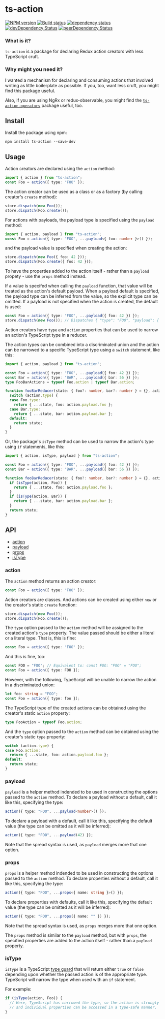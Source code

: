 # ts-action

[![NPM version](https://img.shields.io/npm/v/ts-action.svg)](https://www.npmjs.com/package/ts-action)
[![Build status](https://img.shields.io/travis/cartant/ts-action.svg)](http://travis-ci.org/cartant/ts-action)
[![dependency status](https://img.shields.io/david/cartant/ts-action.svg)](https://david-dm.org/cartant/ts-action)
[![devDependency Status](https://img.shields.io/david/dev/cartant/ts-action.svg)](https://david-dm.org/cartant/ts-action#info=devDependencies)
[![peerDependency Status](https://img.shields.io/david/peer/cartant/ts-action.svg)](https://david-dm.org/cartant/ts-action#info=peerDependencies)

### What is it?

`ts-action` is a package for declaring Redux action creators with less TypeScript cruft.

### Why might you need it?

I wanted a mechanism for declaring and consuming actions that involved writing as little boilerplate as possible. If you, too, want less cruft, you might find this package useful.

Also, if you are using NgRx or redux-observable, you might find the [`ts-action-operators`](https://github.com/cartant/ts-action-operators) package useful, too.

## Install

Install the package using npm:

```
npm install ts-action --save-dev
```

## Usage

Action creators are declared using the `action` method:

```ts
import { action } from "ts-action";
const Foo = action({ type: "FOO" });
```

The action creator can be used as a class or as a factory (by calling creator's `create` method):

```ts
store.dispatch(new Foo());
store.dispatch(Foo.create());
```

For actions with payloads, the payload type is specified using the `payload` method:

```ts
import { action, payload } from "ts-action";
const Foo = action({ type: "FOO", ...payload<{ foo: number }>() });
```

and the payload value is specified when creating the action:

```ts
store.dispatch(new Foo({ foo: 42 }));
store.dispatch(Foo.create({ foo: 42 }));
```

To have the properties added to the action itself - rather than a `payload` propety - use the `props` method instead.

If a value is specifed when calling the `payload` function, that value will be treated as the action's default payload. When a payload default is specified, the payload type can be inferred from the value, so the explicit type can be omitted. If a payload is not specified when the action is created, the default is used:

```ts
const Foo = action({ type: "FOO", ...payload({ foo: 42 }) });
store.dispatch(new Foo()); // Dispatches { "type": "FOO", "payload": { "foo": 42 } }
```

Action creators have `type` and `action` properties that can be used to narrow an action's TypeScript type in a reducer.

The action types can be combined into a discriminated union and the action can be narrowed to a specific TypeScript type using a `switch` statement, like this:

```ts
import { action, payload } from "ts-action";

const Foo = action({ type: "FOO", ...payload({ foo: 42 }) });
const Bar = action({ type: "BAR", ...payload({ bar: 56 }) });
type FooBarActions = typeof Foo.action | typeof Bar.action;

function fooBarReducer(state: { foo?: number, bar?: number } = {}, action: FooBarActions): any {
  switch (action.type) {
  case Foo.type:
    return { ...state, foo: action.payload.foo };
  case Bar.type:
    return { ...state, bar: action.payload.bar };
  default:
    return state;
  }
}
```

Or, the package's `isType` method can be used to narrow the action's type using `if` statements, like this:

```ts
import { action, isType, payload } from "ts-action";

const Foo = action({ type: "FOO", ...payload({ foo: 42 }) });
const Bar = action({ type: "BAR", ...payload({ bar: 56 }) });

function fooBarReducer(state: { foo?: number, bar?: number } = {}, action: Action): any {
  if (isType(action, Foo)) {
    return { ...state, foo: action.payload.foo };
  }
  if (isType(action, Bar)) {
    return { ...state, bar: action.payload.bar };
  }
  return state;
}
```

## API

* [action](#action)
* [payload](#payload)
* [props](#props)
* [isType](#isType)

<a name="action"></a>

### action

The `action` method returns an action creator:

```ts
const Foo = action({ type: "FOO" });
```

Action creators are classes. And actions can be created using either `new` or the creator's static `create` function:

```ts
store.dispatch(new Foo());
store.dispatch(Foo.create());
```

The `type` option passed to the `action` method will be assigned to the created action's `type` property. The value passed should be either a literal or a literal type. That is, this is fine:

```ts
const Foo = action({ type: "FOO" });
```

And this is fine, too:

```ts
const FOO = "FOO"; // Equivalent to: const FOO: "FOO" = "FOO";
const Foo = action({ type: FOO });
```

However, with the following, TypeScript will be unable to narrow the action in a discriminated union:

```ts
let foo: string = "FOO";
const Foo = action({ type: foo });
```

The TypeScript type of the created actions can be obtained using the creator's static `action` property:

```ts
type FooAction = typeof Foo.action;
```

And the `type` option passed to the `action` method can be obtained using the creator's static `type` property:

```ts
switch (action.type) {
case Foo.action:
  return { ...state, foo: action.payload.foo };
default:
  return state;
}
```

<a name="payload"></a>

### payload

`payload` is a helper method indended to be used in constructing the options passed to the `action` method. To declare a payload without a default, call it like this, specifying the type:

```ts
action({ type: "FOO", ...payload<number>() });
```

To declare a payload with a default, call it like this, specifying the default value (the type can be omitted as it will be inferred):

```ts
action({ type: "FOO", ...payload(42) });
```

Note that the spread syntax is used, as `payload` merges more that one option.

<a name="props"></a>

### props

`props` is a helper method indended to be used in constructing the options passed to the `action` method. To declare properties without a default, call it like this, specifying the type:

```ts
action({ type: "FOO", ...props<{ name: string }>() });
```

To declare properties with defaults, call it like this, specifying the default value (the type can be omitted as it will be inferred):

```ts
action({ type: "FOO", ...props({ name: "" }) });
```

Note that the spread syntax is used, as `props` merges more that one option.

The `props` method is similar to the `payload` method, but with `props`, the specified properties are added to the action itself - rather than a `payload` property.

<a name="isType"></a>

### isType

`isType` is a TypeScript [type guard](https://www.typescriptlang.org/docs/handbook/advanced-types.html) that will return either `true` or `false` depending upon whether the passed action is of the appropriate type. TypeScript will narrow the type when used with an `if` statement.

For example:

```ts
if (isType(action, Foo)) {
  // Here, TypeScript has narrowed the type, so the action is strongly typed
  // and individual properties can be accessed in a type-safe manner.
}
```
